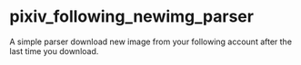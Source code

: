 # pixiv_following_newimg_parser
A simple parser download new image from your following account after the last time you download.
